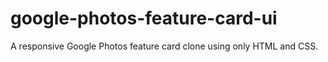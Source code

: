 # google-photos-feature-card-ui
A responsive Google Photos feature card clone using only HTML and CSS.
